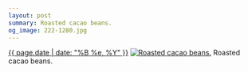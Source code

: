 ```yaml
---
layout: post
summary: Roasted cacao beans.
og_image: 222-1280.jpg
---
```


<p>
  <time><a href="/222">{{ page.date | date: "%B %e, %Y" }}</a></time>
  <a href="/222"><img src="{{ site.assets_url }}/222-640.jpg" srcset="{{ site.assets_url }}/222-1280.jpg 1280w, {{ site.assets_url }}/222-960.jpg 960w, {{ site.assets_url }}/222-640.jpg 640w, {{ site.assets_url }}/222-320.jpg 320w" sizes="(min-width: 700px) 50vw, calc(100vw - 2rem)" alt="Roasted cacao beans." /></a>
  <span>Roasted cacao beans.</span>
</p>
